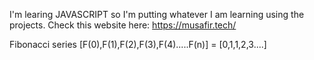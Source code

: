 I'm learing JAVASCRIPT so I'm putting whatever I am learning using the projects.
Check this website here: https://musafir.tech/

Fibonacci series 
[F(0),F(1),F(2),F(3),F(4).....F(n)] = [0,1,1,2,3....]
